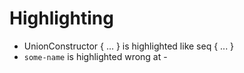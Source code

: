 # Highlighting
* UnionConstructor { ... } is highlighted like seq { ... }
* ``some-name`` is highlighted wrong at -
